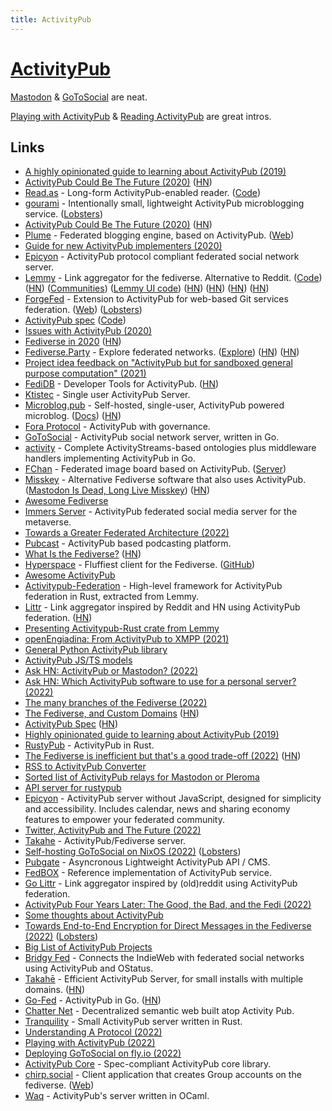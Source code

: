 ```yaml
---
title: ActivityPub
---
```


# [ActivityPub](https://en.wikipedia.org/wiki/ActivityPub)

[Mastodon](../social-networks/mastodon.md) & [GoToSocial](https://github.com/superseriousbusiness/gotosocial) are neat.

[Playing with ActivityPub](https://macwright.com/2022/12/09/activitypub.html) & [Reading ActivityPub](https://tinysubversions.com/notes/reading-activitypub/) are great intros.

## Links

- [A highly opinionated guide to learning about ActivityPub (2019)](https://tinysubversions.com/notes/reading-activitypub/)
- [ActivityPub Could Be The Future (2020)](https://www.kyefox.com/2020/04/09/activitypub-could-be-the-future/) ([HN](https://news.ycombinator.com/item?id=22864029))
- [Read.as](https://read.as/) - Long-form ActivityPub-enabled reader. ([Code](https://github.com/writeas/Read.as))
- [gourami](https://github.com/alexwennerberg/gourami) - Intentionally small, lightweight ActivityPub microblogging service. ([Lobsters](https://lobste.rs/s/n8fcyi/gourami_intentionally_small))
- [ActivityPub Could Be The Future (2020)](https://kyefox.com/2020/04/09/activitypub-could-be-the-future/) ([HN](https://news.ycombinator.com/item?id=23852036))
- [Plume](https://github.com/Plume-org/Plume) - Federated blogging engine, based on ActivityPub. ([Web](https://joinplu.me/))
- [Guide for new ActivityPub implementers (2020)](https://socialhub.activitypub.rocks/t/guide-for-new-activitypub-implementers/479)
- [Epicyon](https://epicyon.net/) - ActivityPub protocol compliant federated social network server.
- [Lemmy](https://join-lemmy.org/) - Link aggregator for the fediverse. Alternative to Reddit. ([Code](https://github.com/LemmyNet/lemmy)) ([HN](https://news.ycombinator.com/item?id=23664067)) ([Communities](https://dev.lemmy.ml/communities)) ([Lemmy UI code](https://github.com/LemmyNet/lemmy-ui)) ([HN](https://news.ycombinator.com/item?id=28453165)) ([HN](https://news.ycombinator.com/item?id=29266003)) ([HN](https://news.ycombinator.com/item?id=31712332)) ([HN](https://news.ycombinator.com/item?id=33615058))
- [ForgeFed](https://github.com/forgefed/forgefed) - Extension to ActivityPub for web-based Git services federation. ([Web](https://forgefed.org/)) ([Lobsters](https://lobste.rs/s/2dpmxy/forgefed_federation_protocol_for))
- [ActivityPub spec](https://w3c.github.io/activitypub/) ([Code](https://github.com/w3c/activitypub))
- [Issues with ActivityPub (2020)](https://lobste.rs/s/ig0vsd/ask_does_lobster_have_any_plan_join#c_p6gfj9)
- [Fediverse in 2020](https://fediverse.party/en/post/fediverse-in-2020) ([HN](https://news.ycombinator.com/item?id=25849533))
- [Fediverse.Party](https://fediverse.party/) - Explore federated networks. ([Explore](https://fediverse.party/en/miscellaneous)) ([HN](https://news.ycombinator.com/item?id=27009468)) ([HN](https://news.ycombinator.com/item?id=31247145))
- [Project idea feedback on "ActivityPub but for sandboxed general purpose computation" (2021)](https://lobste.rs/s/ojnuyg/project_idea_feedback_on_activitypub_for)
- [FediDB](https://fedidb.org/) - Developer Tools for ActivityPub. ([HN](https://news.ycombinator.com/item?id=26539292))
- [Ktistec](https://github.com/toddsundsted/ktistec) - Single user ActivityPub Server.
- [Microblog.pub](https://github.com/tsileo/microblog.pub) - Self-hosted, single-user, ActivityPub powered microblog. ([Docs](https://docs.microblog.pub/)) ([HN](https://news.ycombinator.com/item?id=33145095))
- [Fora Protocol](https://github.com/foranetworks/protocol) - ActivityPub with governance.
- [GoToSocial](https://github.com/superseriousbusiness/gotosocial) - ActivityPub social network server, written in Go.
- [activity](https://github.com/go-fed/activity) - Complete ActivityStreams-based ontologies plus middleware handlers implementing ActivityPub in Go.
- [FChan](https://fchan.xyz/) - Federated image board based on ActivityPub. ([Server](https://github.com/FChannel0/FChannel-Server))
- [Misskey](https://github.com/misskey-dev/misskey) - Alternative Fediverse software that also uses ActivityPub. ([Mastodon Is Dead, Long Live Misskey](https://www.paritybit.ca/blog/mastodon-is-dead-long-live-misskey)) ([HN](https://news.ycombinator.com/item?id=28994074))
- [Awesome Fediverse](https://github.com/emilebosch/awesome-fediverse)
- [Immers Server](https://github.com/immers-space/immers) - ActivityPub federated social media server for the metaverse.
- [Towards a Greater Federated Architecture (2022)](https://deadsuperhero.com/new-fediverse-architecture/)
- [Pubcast](https://github.com/pubcast/pubcast) - ActivityPub based podcasting platform.
- [What Is the Fediverse?](https://framatube.org/w/4294a720-f263-4ea4-9392-cf9cea4d5277) ([HN](https://news.ycombinator.com/item?id=31192737))
- [Hyperspace](https://hyperspace.marquiskurt.net/) - Fluffiest client for the Fediverse. ([GitHub](https://github.com/hyperspacedev))
- [Awesome ActivityPub](https://github.com/BasixKOR/awesome-activitypub)
- [Activitypub-Federation](https://github.com/LemmyNet/activitypub-federation-rust) - High-level framework for ActivityPub federation in Rust, extracted from Lemmy.
- [Littr](https://littr.me/) - Link aggregator inspired by Reddit and HN using ActivityPub federation. ([HN](https://news.ycombinator.com/item?id=31785966))
- [Presenting Activitypub-Rust crate from Lemmy](https://lemmy.ml/post/341718)
- [openEngiadina: From ActivityPub to XMPP (2021)](https://inqlab.net/2021-11-12-openengiadina-from-activitypub-to-xmpp.html)
- [General Python ActivityPub library](https://github.com/dsblank/activitypub)
- [ActivityPub JS/TS models](https://github.com/activitypub-js/activitypub-models)
- [Ask HN: ActivityPub or Mastodon? (2022)](https://news.ycombinator.com/item?id=33491684)
- [Ask HN: Which ActivityPub software to use for a personal server? (2022)](https://news.ycombinator.com/item?id=33482516)
- [The many branches of the Fediverse (2022)](https://axbom.com/fediverse/)
- [The Fediverse, and Custom Domains](https://aeracode.org/2022/11/01/fediverse-custom-domains/) ([HN](https://news.ycombinator.com/item?id=33503511))
- [ActivityPub Spec](https://www.w3.org/TR/activitypub/) ([HN](https://news.ycombinator.com/item?id=33513421))
- [Highly opinionated guide to learning about ActivityPub (2019)](https://tinysubversions.com/notes/reading-activitypub/)
- [RustyPub](https://github.com/hachyserve/rustypub) - ActivityPub in Rust.
- [The Fediverse is inefficient but that's a good trade-off (2022)](https://berk.es/2022/11/08/fediverse-inefficiencies/) ([HN](https://news.ycombinator.com/item?id=33543376))
- [RSS to ActivityPub Converter](https://github.com/dariusk/rss-to-activitypub)
- [Sorted list of ActivityPub relays for Mastodon or Pleroma](https://github.com/brodi1/activitypub-relays)
- [API server for rustypub](https://github.com/hachyserve/actiserve)
- [Epicyon](https://github.com/bashrc2/epicyon) - ActivityPub server without JavaScript, designed for simplicity and accessibility. Includes calendar, news and sharing economy features to empower your federated community.
- [Twitter, ActivityPub and The Future (2022)](https://aeracode.org/2022/11/15/twitter-activitypub-future/)
- [Takahe](https://github.com/andrewgodwin/takahe) - ActivityPub/Fediverse server.
- [Self-hosting GoToSocial on NixOS (2022)](https://notes.abhinavsarkar.net/2022/gotosocial-on-nixos) ([Lobsters](https://lobste.rs/s/lfyi9e/self_hosting_gotosocial_on_nixos))
- [Pubgate](https://github.com/autogestion/pubgate) - Asyncronous Lightweight ActivityPub API / CMS.
- [FedBOX](https://github.com/go-ap/fedbox) - Reference implementation of ActivityPub service.
- [Go Littr](https://github.com/mariusor/go-littr) - Link aggregator inspired by (old)reddit using ActivityPub federation.
- [ActivityPub Four Years Later: The Good, the Bad, and the Fedi (2022)](https://www.youtube.com/watch?v=vnciCz83t70)
- [Some thoughts about ActivityPub](https://gist.github.com/jdarcy/60107fe4e653819138396257df302eef)
- [Towards End-to-End Encryption for Direct Messages in the Fediverse (2022)](https://soatok.blog/2022/11/22/towards-end-to-end-encryption-for-direct-messages-in-the-fediverse/) ([Lobsters](https://lobste.rs/s/9uvaqs/towards_end_end_encryption_for_direct))
- [Big List of ActivityPub Projects](https://github.com/shleeable/Big-List-of-ActivityPub)
- [Bridgy Fed](https://github.com/snarfed/bridgy-fed) - Connects the IndieWeb with federated social networks using ActivityPub and OStatus.
- [Takahē](https://jointakahe.org/) - Efficient ActivityPub Server, for small installs with multiple domains. ([HN](https://news.ycombinator.com/item?id=33731739))
- [Go-Fed](https://go-fed.org/) - ActivityPub in Go. ([HN](https://news.ycombinator.com/item?id=33735101))
- [Chatter Net](https://github.com/chatternet/chatternet-client-http) - Decentralized semantic web built atop Activity Pub.
- [Tranquility](https://github.com/aumetra/tranquility) - Small ActivityPub server written in Rust.
- [Understanding A Protocol (2022)](https://www.aeracode.org/2022/12/05/understanding-a-protocol/)
- [Playing with ActivityPub (2022)](https://macwright.com/2022/12/09/activitypub.html)
- [Deploying GoToSocial on fly.io (2022)](https://fnordig.de/2022/11/21/gotosocial-on-fly-io/)
- [ActivityPub Core](https://github.com/michaelcpuckett/activitypub-core) - Spec-compliant ActivityPub core library.
- [chirp.social](https://github.com/michaelcpuckett/ap-groups) - Client application that creates Group accounts on the fediverse. ([Web](https://chirp.social/))
- [Waq](https://github.com/ushitora-anqou/waq) - ActivityPub's server written in OCaml.
